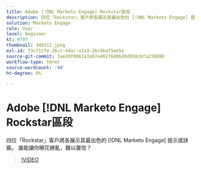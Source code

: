 ```yaml
---
title: Adobe [!DNL Marketo Engage] Rockstar區段
description: 四位「Rockstar」客戶將各展示其最出色的 [!DNL Marketo Engage] 提示或訣竅。 誰能讓你眼花繚亂，難以置信？
solution: Marketo Engage
role: User
level: Beginner
kt: 9707
thumbnail: 340311.jpeg
exl-id: 73cf11fe-26cc-44ac-a1a3-26c9baf5ee5e
source-git-commit: 3ae20f0861a3a97e40276d8b20d858cbfa238698
workflow-type: tm+mt
source-wordcount: '40'
ht-degree: 0%

---
```


# Adobe [!DNL Marketo Engage] Rockstar區段

四位「Rockstar」客戶將各展示其最出色的 [!DNL Marketo Engage] 提示或訣竅。 誰能讓你眼花繚亂，難以置信？

>[!VIDEO](https://video.tv.adobe.com/v/340311/?quality=12&learn=on)
